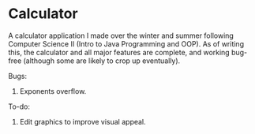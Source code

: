 # Calculator

A calculator application I made over the winter and summer following Computer Science II (Intro to Java Programming and OOP).
As of writing this, the calculator and all major features are complete, and working bug-free (although some are likely to crop up eventually).

Bugs:
  1) Exponents overflow.
  
To-do:
  1) Edit graphics to improve visual appeal.
